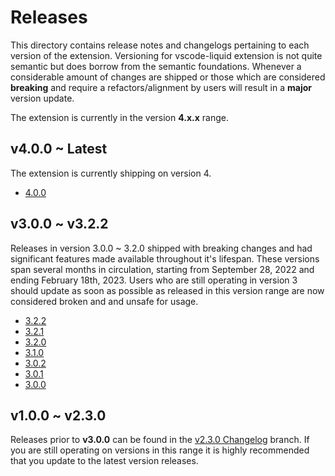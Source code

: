 # Releases

This directory contains release notes and changelogs pertaining to each version of the extension. Versioning for vscode-liquid extension is not quite semantic but does borrow from the semantic foundations. Whenever a considerable amount of changes are shipped or those which are considered **breaking** and require a refactors/alignment by users will result in a **major** version update.

The extension is currently in the version **4.x.x** range.

## v4.0.0 ~ Latest

The extension is currently shipping on version 4.

- [4.0.0](#)

## v3.0.0 ~ v3.2.2

Releases in version 3.0.0 ~ 3.2.0 shipped with breaking changes and had significant features made available throughout it's lifespan. These versions span several months in circulation, starting from September 28, 2022 and ending February 18th, 2023. Users who are still operating in version 3 should update as soon as possible as released in this version range are now considered broken and and unsafe for usage.

- [3.2.2](#)
- [3.2.1](#)
- [3.2.0](#)
- [3.1.0](#)
- [3.0.2](#)
- [3.0.1](#)
- [3.0.0](#)

## v1.0.0 ~ v2.3.0

Releases prior to **v3.0.0** can be found in the [v2.3.0 Changelog](https://github.com/panoply/vscode-liquid/blob/v2.3.0/CHANGELOG.md) branch. If you are still operating on versions in this range it is highly recommended that you update to the latest version releases.
